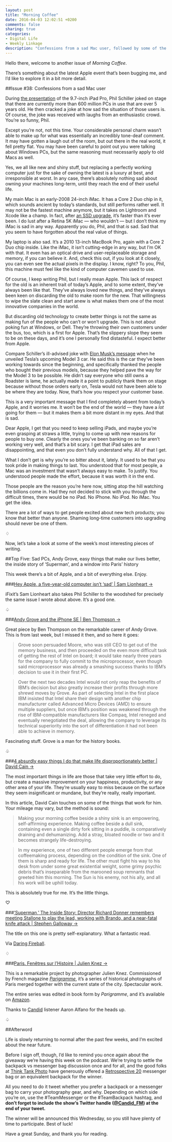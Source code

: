 ```yaml
---
layout: post
title: "Morning Coffee"
date: 2016-04-03 12:02:51 +0200
comments: false
sharing: true
categories: 
- Digital Life
- Weekly Linkage
description: "Confessions from a sad Mac user, followed by some of the week’s most interesting pieces of writing." 
---
```


Hello there, welcome to another issue of _Morning Coffee_.

There’s something about the latest Apple event that’s been bugging me, and I’d like to explore it in a bit more detail.

##Issue \#38: Confessions from a sad Mac user

During [the presentation](http://www.apple.com/apple-events/march-2016/) of the 9.7-inch iPad Pro, Phil Schiller joked on stage that there are currently more than 600 million PCs in use that are over 5 years old. He then cracked a joke at how sad the situation of those users is. Of course, the joke was received with laughs from an enthusiastic crowd. You’re so funny, Phil.

Except you’re not, not this time. Your considerable personal charm wasn’t able to make up for what was essentially an incredibly tone-deaf comment. It may have gotten a laugh out of the room, but out there in the real world, it fell pretty flat. You may have been careful to point out you were talking about Windows PCs, but the same reasoning must necessarily apply to old Macs as well.

Yes, we all like new and shiny stuff, but replacing a perfectly working computer just for the sake of owning the latest is a luxury at best, and irresponsible at worst. In any case, there’s absolutely nothing sad about owning your machines long-term, until they reach the end of their useful life.

My main Mac is an early-2008 24-inch iMac. It has a Core 2 Duo chip in it, which sounds ancient by today’s standards, but still performs rather well. It may not be the fastest machine anymore, but it takes on Lightroom and Xcode like a champ. In fact, after [an SSD upgrade](/2014/05/21/upgrading-my-early-2008-24-imac-to-an-ssd/), it’s faster than it’s ever been. I do lust after a Retina 5K iMac — who wouldn’t — but I don’t think my iMac is sad in any way. Apparently you do, Phil, and that _is_ sad. Sad that you seem to have forgotten about the real value of things.

My laptop is also sad. It’s a 2010 13-inch MacBook Pro, again with a Core 2 Duo chip inside. Like the iMac, it isn’t cutting-edge in any way, but I’m OK with that. It even has an optical drive and user-replaceable storage and memory, if you can believe it. And, check this out, if you look at it closely, you can even see the actual pixels in the display. I know, right? To you, Phil, this machine must feel like the kind of computer cavemen used to use.

Of course, I keep writing Phil, but I really mean Apple. This lack of respect for the old is an inherent trait of today’s Apple, and to some extent, they’ve always been like that. They’ve always loved new things, and they’ve always been keen on discarding the old to make room for the new. That willingness to wipe the slate clean and start anew is what makes them one of the most innovative companies in the world.

But discarding old technology to create better things is not the same as making fun of the people who can’t or won’t upgrade. This is not about poking fun at Windows, or Dell. They’re throwing their own customers under the bus, too, which is a first for Apple. That’s the slippery slope they seem to be on these days, and it’s one I personally find distasteful. I expect better from Apple.

Compare Schiller’s ill-advised joke with [Elon Musk’s message](https://www.youtube.com/watch?v=Q4VGQPk2Dl8) when he unveiled Tesla’s upcoming Model 3 car. He said this is the car they’ve been working towards since the beginning, and specifically thanked the people who bought their previous models, because they helped pave the way for the Model 3 to be possible. He didn’t say everyone who still owns a Roadster is lame, he actually made it a point to publicly thank them on stage because without those orders early on, Tesla would not have been able to be where they are today. Now, that’s how you respect your customer base.

This is a very important message that I find completely absent from today’s Apple, and it worries me. It won’t be the end of the world — they have a _lot_ going for them — but it makes them a bit more distant in my eyes. And that is sad.

Dear Apple, I get that you need to keep selling iPads, and maybe you’re even grasping at straws a little, trying to come up with new reasons for people to buy one. Clearly the ones you’ve been banking on so far aren’t working very well, and that’s a bit scary. I get that iPad sales are disappointing, and that even you don’t fully understand why. All of that I get.

What I don’t get is why you’re so bitter about it, lately. It used to be that you took pride in making things to last. You understood that for most people, a Mac was an investment that wasn’t always easy to make. To justify. You understood people made the effort, because it was worth it in the end.

Those people are the reason you’re here now, sitting atop the hill watching the billions come in. Had they not decided to stick with you through the difficult times, there would be no iPad. No iPhone. No iPod. No iMac. You get the idea.

There are a lot of ways to get people excited about new tech products; you know that better than anyone. Shaming long-time customers into upgrading should never be one of them.

<p class="card-separator">♢</p>

Now, let’s take a look at some of the week’s most interesting pieces of writing.

##Top Five: Sad PCs, Andy Grove, easy things that make our lives better, the inside story of ‘Superman’, and a window into Paris’ history

This week there’s a bit of Apple, and a bit of everything else. Enjoy.

###[Hey Apple, a five-year-old computer isn’t ‘sad’ | Sam Lionheart →](http://ifixit.org/blog/7998/sad-apple/)

iFixit’s Sam Lionheart also takes Phil Schiller to the woodshed for precisely the same issue I wrote about above. It’s a good one. 

<p class="card-separator">♤</p>

###[Andy Grove and the iPhone SE | Ben Thompson →](https://stratechery.com/2016/andy-grove-and-the-iphone-se/)

Great piece by Ben Thompson on the remarkable career of Andy Grove. This is from last week, but I missed it then, and so here it goes:

> Grove soon persuaded Moore, who was still CEO to get out of the memory business, and then proceeded on the even more difficult task of getting the rest of Intel on board; it would take nearly three years for the company to fully commit to the microprocessor, even though said microprocessor was already a smashing success thanks to IBM’s decision to use it in their first PC.

> Over the next two decades Intel would not only reap the benefits of IBM’s decision but also greatly increase their profits through more shrewd moves by Grove. As part of selecting Intel in the first place IBM insisted that Intel share their design with another chip manufacturer called Advanced Micro Devices (AMD) to ensure multiple suppliers, but once IBM’s position was weakened through the rise of IBM-compatible manufacturers like Compaq, Intel reneged and eventually renegotiated the deal, allowing the company to leverage its technical superiority into the sort of differentiation it had not been able to achieve in memory.

Fascinating stuff. Grove is a man for the history books.

<p class="card-separator">♧</p>

###[4 absurdly easy things I do that make life disproportionately better | David Cain →](http://www.raptitude.com/2016/03/4-absurdly-easy-things/)

The most important things in life are those that take very little effort to do, but create a massive improvement on your happiness, productivity, or any other area of your life. They’re usually easy to miss because on the surface they seem insignificant or mundane, but they’re really, really important.

In this article, David Cain touches on some of the things that work for him. Your mileage may vary, but the method is sound:

> Making your morning coffee beside a shiny sink is an empowering, self-affirming experience. Making coffee beside a dull sink, containing even a single dirty fork sitting in a puddle, is comparatively draining and dehumanizing. Add a stray, bloated noodle or two and it becomes strangely life-destroying.

> In my experience, one of two different people emerge from that coffeemaking process, depending on the condition of the sink. One of them is sharp and ready for life. The other must fight his way to his desk from under some great existential weight, some grimy psychic debris that’s inseparable from the marooned soup remnants that greeted him this morning. The Sun is his enemy, not his ally, and all his work will be uphill today.

This is absolutely true for me. It’s the little things.

<p class="card-separator">♡</p>

###[‘Superman,’ The Inside Story: Director Richard Donner remembers meeting Stallone to play the lead, working with Brando, and a near-fatal knife attack | Stephen Galloway →](http://www.hollywoodreporter.com/features/superman-inside-story-director-richard-879894)

The title on this one is pretty self-explanatory. What a fantastic read.

Via [Daring Fireball](http://daringfireball.net/linked/2016/04/02/superman-richard-donner).

<p class="card-separator">♢</p>

###[Paris. Fenêtres sur l’Histoire | Julien Knez →](http://golem13.fr/paris-fenetres-histoire/)

This is a remarkable project by photographer Julien Knez. Commissioned by French magazine _[Parigramme](http://www.parigramme.com)_, it’s a series of historical photographs of Paris merged together with the current state of the city. Spectacular work.

The entire series was edited in book form by _Parigramme_, and it’s available on [Amazon](http://amzn.to/238xtI4).

Thanks to [Candid](http://www.candid.fm) listener Aaron Alfano for the heads up.

<p class="card-separator">♤</p>


##Afterword

Life is slowly returning to normal after the past few weeks, and I’m excited about the near future.

Before I sign off, though, I’d like to remind you once again about the giveaway we’re having this week on the podcast. We’re trying to settle the backpack vs messenger bag discussion once and for all, and the good folks at [Think Tank Photo](https://www.thinktankphoto.com) have generously offered a [Retrospective 20](http://amzn.to/1RXl8P3) messenger bag or an equivalent backpack for the winner. 

All you need to do it tweet whether you prefer a backpack or a messenger bag to carry your photography gear, and why. Depending on which side you’re on, use the \#TeamMessenger or the \#TeamBackpack hashtag, and **don’t forget to include the show’s Twitter handle ([@Candid_FM](https://twitter.com/candid_fm)) at the end of your tweet.**

The winner will be announced this Wednesday, so you still have plenty of time to participate. Best of luck!

Have a great Sunday, and thank you for reading.